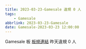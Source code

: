 ```yaml
---
title: 2023-03-23-Gamesale 違規 0 人
tags:
    - Gamesale
abbrlink: 2023-03-23-Gamesale
date: Gamesale-2023-03-23 12:00:00
---
```

Gamesale 板 [板規連結](https://www.ptt.cc/bbs/Gossiping/M.1637425085.A.07D.html)
昨天違規 0 人

